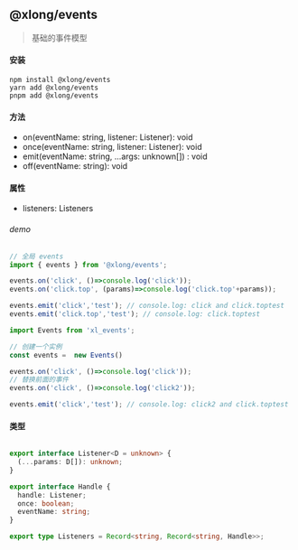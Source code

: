 ## @xlong/events

>   
> 基础的事件模型

#### 安装
```shell
npm install @xlong/events 
yarn add @xlong/events 
pnpm add @xlong/events 
```

#### 方法
- on<D>(eventName: string, listener: Listener<D>): void
- once(eventName: string, listener: Listener): void
- emit(eventName: string, ...args: unknown[]) : void
- off(eventName: string): void

#### 属性
- listeners: Listeners

###### demo
```typescript
// 全局 events
import { events } from '@xlong/events';

events.on('click', ()=>console.log('click'));
events.on('click.top', (params)=>console.log('click.top'+params));

events.emit('click','test'); // console.log: click and click.toptest
events.emit('click.top','test'); // console.log: click.toptest

```

```typescript
import Events from 'xl_events';

// 创建一个实例
const events =  new Events()

events.on('click', ()=>console.log('click'));
// 替换前面的事件
events.on('click', ()=>console.log('click2'));

events.emit('click','test'); // console.log: click2 and click.toptest

```

#### 类型
```typescript

export interface Listener<D = unknown> {
  (...params: D[]): unknown;
}

export interface Handle {
  handle: Listener;
  once: boolean;
  eventName: string;
}

export type Listeners = Record<string, Record<string, Handle>>;

```
